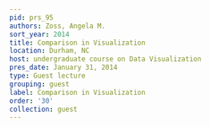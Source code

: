 ```yaml
---
pid: prs_95
authors: Zoss, Angela M.
sort_year: 2014
title: Comparison in Visualization
location: Durham, NC
host: undergraduate course on Data Visualization
pres_date: January 31, 2014
type: Guest lecture
grouping: guest
label: Comparison in Visualization
order: '30'
collection: guest
---
```

